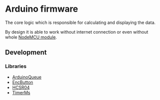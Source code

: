 # Arduino firmware

The core logic which is responsible for calculating and displaying the data.

By design it is able to work without internet connection or even without whole [NodeMCU module](../nodemcu).

## Development

### Libraries

- [ArduinoQueue](https://github.com/EinarArnason/ArduinoQueue)
- [EncButton](https://github.com/GyverLibs/EncButton)
- [HCSR04](https://github.com/Martinsos/arduino-lib-hc-sr04)
- [TimerMs](https://github.com/GyverLibs/TimerMs)
